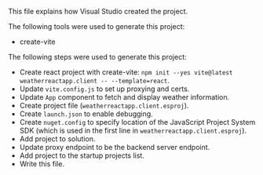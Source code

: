 This file explains how Visual Studio created the project.

The following tools were used to generate this project:
- create-vite

The following steps were used to generate this project:
- Create react project with create-vite: `npm init --yes vite@latest weatherreactapp.client -- --template=react`.
- Update `vite.config.js` to set up proxying and certs.
- Update `App` component to fetch and display weather information.
- Create project file (`weatherreactapp.client.esproj`).
- Create `launch.json` to enable debugging.
- Create `nuget.config` to specify location of the JavaScript Project System SDK (which is used in the first line in `weatherreactapp.client.esproj`).
- Add project to solution.
- Update proxy endpoint to be the backend server endpoint.
- Add project to the startup projects list.
- Write this file.
